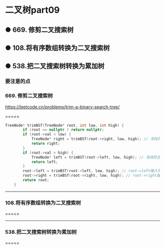 # 二叉树part09
## ● 669. 修剪二叉搜索树
## ● 108.将有序数组转换为二叉搜索树
## ● 538.把二叉搜索树转换为累加树


### 要注意的点


### 669. 修剪二叉搜索树
https://leetcode.cn/problems/trim-a-binary-search-tree/

=====
```c++
TreeNode* trimBST(TreeNode* root, int low, int high) {
        if (root == nullptr ) return nullptr;
        if (root->val < low) {
            TreeNode* right = trimBST(root->right, low, high); // 寻找符合区间[low, high]的节点
            return right;
        }
        if (root->val > high) {
            TreeNode* left = trimBST(root->left, low, high); // 寻找符合区间[low, high]的节点
            return left;
        }
        root->left = trimBST(root->left, low, high); // root->left接入符合条件的左孩子
        root->right = trimBST(root->right, low, high); // root->right接入符合条件的右孩子
        return root;
    }
```



----
### 108.将有序数组转换为二叉搜索树


=====


-----
### 538.把二叉搜索树转换为累加树


=====